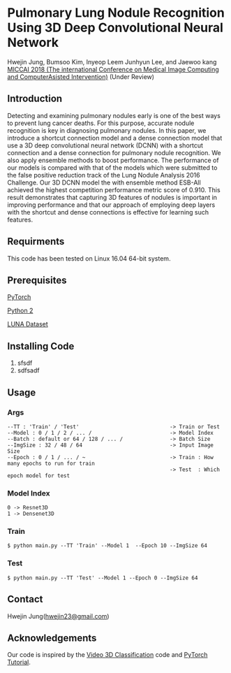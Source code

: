 # Pulmonary Lung Nodule Recognition Using 3D Deep Convolutional Neural Network
Hwejin Jung, Bumsoo Kim, Inyeop Leem Junhyun Lee, and Jaewoo kang [MICCAI 2018 (The international Conference on Medical Image Computing and ComputerAsisted Intervention)](http://www.miccai2018.org/en/) (Under Review)


## Introduction
Detecting and examining pulmonary nodules early is one of the best ways to prevent lung cancer deaths. For this purpose, accurate nodule recognition is key in diagnosing pulmonary nodules. In this paper, we introduce a shortcut connection model and a dense connection model that use a 3D deep convolutional neural network (DCNN) with a shortcut connection and a dense connection for pulmonary nodule recognition. We also apply ensemble methods to boost performance. The performance of our models is compared with that of the models which were submitted to the false positive reduction track of the Lung Nodule Analysis 2016 Challenge. Our 3D DCNN model the with ensemble method ESB-All achieved the highest competition performance metric score of 0.910. This result demonstrates that capturing 3D features of nodules is important in improving performance and that our approach of employing deep layers with the shortcut and dense connections is effective for learning such features.

## Requirments

This code has been tested on Linux 16.04 64-bit system.

## Prerequisites

[PyTorch](http://pytorch.org/)

[Python 2](https://www.python.org/download/releases/2.7.2/)

[LUNA Dataset](https://luna16.grand-challenge.org/) 



## Installing Code
1. sfsdf
2. sdfsadf




     
     
## Usage
### Args

    --TT : 'Train' / 'Test'                             -> Train or Test
    --Model : 0 / 1 / 2 / ... /                         -> Model Index
    --Batch : default or 64 / 128 / ... /               -> Batch Size
    --ImgSize : 32 / 48 / 64                            -> Input Image Size
    --Epoch : 0 / 1 / ... / ~                           -> Train : How many epochs to run for train 
                                                        -> Test  : Which epoch model for test
### Model Index
    
    0 -> Resnet3D
    1 -> Densenet3D   


### Train

    $ python main.py --TT 'Train' --Model 1  --Epoch 10 --ImgSize 64
    


### Test
    
    $ python main.py --TT 'Test' --Model 1 --Epoch 0 --ImgSize 64


## Contact

Hwejin Jung(hwejin23@gmail.com)


## Acknowledgements

Our code is inspired by the [Video 3D Classification](https://github.com/kenshohara/video-classification-3d-cnn-pytorch) code and [PyTorch Tutorial](https://github.com/yunjey/pytorch-tutorial).


